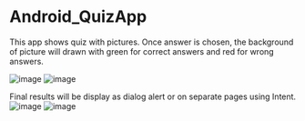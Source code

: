 # Android_QuizApp
This app shows quiz with pictures. Once answer is chosen, the background of picture will drawn
with green for correct answers and red for wrong answers.

![image](https://user-images.githubusercontent.com/50133530/117545785-18cb2600-b049-11eb-9b8c-f55cb80f8e1d.png)
![image](https://user-images.githubusercontent.com/50133530/117545812-38624e80-b049-11eb-9ac6-0512cf0b2a53.png)


Final results will be display as dialog alert or on separate pages using Intent. 
![image](https://user-images.githubusercontent.com/50133530/117545858-65aefc80-b049-11eb-9989-5ad65d3b3732.png)
![image](https://user-images.githubusercontent.com/50133530/117545965-e5d56200-b049-11eb-9f69-b0a7859984eb.png)





